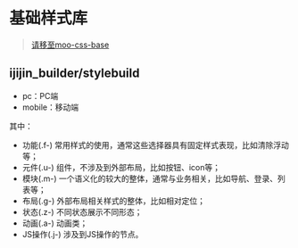 # 基础样式库

> [请移至moo-css-base](https://www.npmjs.com/package/moo-css-base)

## ijijin_builder/stylebuild
- pc：PC端
- mobile：移动端

其中：
- 功能(.f-) 常用样式的使用，通常这些选择器具有固定样式表现，比如清除浮动等；
- 元件(.u-) 组件，不涉及到外部布局，比如按钮、icon等；
- 模块(.m-) 一个语义化的较大的整体，通常与业务相关，比如导航、登录、列表等；
- 布局(.g-) 外部布局相关样式的整体，比如相对定位；
- 状态(.z-) 不同状态展示不同形态；
- 动画(.a-) 动画类；
- JS操作(.j-) 涉及到JS操作的节点。